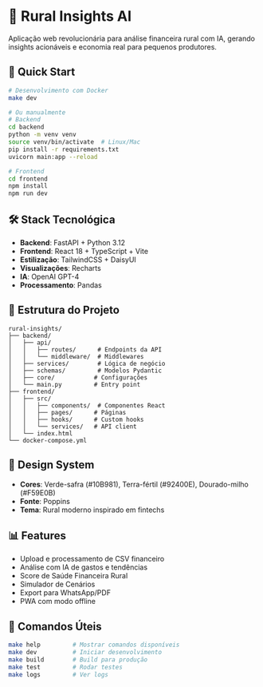 # 🌾 Rural Insights AI

Aplicação web revolucionária para análise financeira rural com IA, gerando insights acionáveis e economia real para pequenos produtores.

## 🚀 Quick Start

```bash
# Desenvolvimento com Docker
make dev

# Ou manualmente
# Backend
cd backend
python -m venv venv
source venv/bin/activate  # Linux/Mac
pip install -r requirements.txt
uvicorn main:app --reload

# Frontend
cd frontend
npm install
npm run dev
```

## 🛠️ Stack Tecnológica

- **Backend**: FastAPI + Python 3.12
- **Frontend**: React 18 + TypeScript + Vite
- **Estilização**: TailwindCSS + DaisyUI
- **Visualizações**: Recharts
- **IA**: OpenAI GPT-4
- **Processamento**: Pandas

## 📁 Estrutura do Projeto

```
rural-insights/
├── backend/
│   ├── api/
│   │   ├── routes/      # Endpoints da API
│   │   └── middleware/  # Middlewares
│   ├── services/        # Lógica de negócio
│   ├── schemas/         # Modelos Pydantic
│   ├── core/           # Configurações
│   └── main.py         # Entry point
├── frontend/
│   ├── src/
│   │   ├── components/  # Componentes React
│   │   ├── pages/      # Páginas
│   │   ├── hooks/      # Custom hooks
│   │   └── services/   # API client
│   └── index.html
└── docker-compose.yml
```

## 🎨 Design System

- **Cores**: Verde-safra (#10B981), Terra-fértil (#92400E), Dourado-milho (#F59E0B)
- **Fonte**: Poppins
- **Tema**: Rural moderno inspirado em fintechs

## 📊 Features

- Upload e processamento de CSV financeiro
- Análise com IA de gastos e tendências
- Score de Saúde Financeira Rural
- Simulador de Cenários
- Export para WhatsApp/PDF
- PWA com modo offline

## 🔧 Comandos Úteis

```bash
make help         # Mostrar comandos disponíveis
make dev          # Iniciar desenvolvimento
make build        # Build para produção
make test         # Rodar testes
make logs         # Ver logs
```